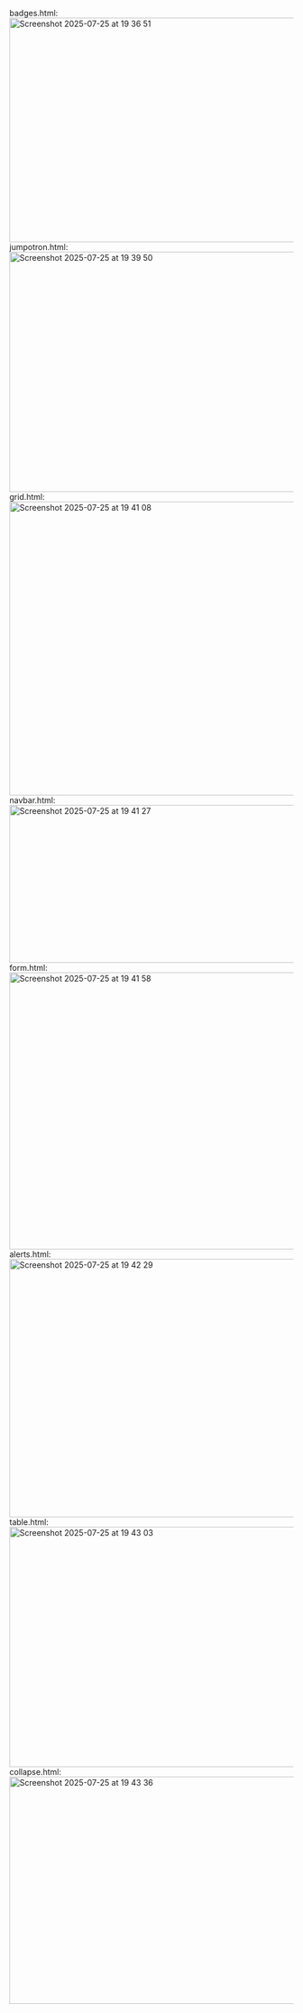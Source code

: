 badges.html:
<img width="1512" height="398" alt="Screenshot 2025-07-25 at 19 36 51" src="https://github.com/user-attachments/assets/cee46a6e-7c33-4efd-91f1-ef19288a7dba" />
jumpotron.html:
<img width="1511" height="426" alt="Screenshot 2025-07-25 at 19 39 50" src="https://github.com/user-attachments/assets/14cf00cf-db5b-4f9e-83c6-e3249f148e3c" />
grid.html:
<img width="1508" height="521" alt="Screenshot 2025-07-25 at 19 41 08" src="https://github.com/user-attachments/assets/c28aba4c-07ee-48aa-a7c6-502d499574a6" />
navbar.html:
<img width="1512" height="280" alt="Screenshot 2025-07-25 at 19 41 27" src="https://github.com/user-attachments/assets/04f336f9-1ed3-4081-a216-5ff066c444e3" />
form.html:
<img width="1512" height="491" alt="Screenshot 2025-07-25 at 19 41 58" src="https://github.com/user-attachments/assets/f337fb4c-2b4e-4438-be41-616ed2e58fe4" />
alerts.html:
<img width="1512" height="458" alt="Screenshot 2025-07-25 at 19 42 29" src="https://github.com/user-attachments/assets/b6986210-631c-41c2-948f-bead610da248" />
table.html:
<img width="1512" height="426" alt="Screenshot 2025-07-25 at 19 43 03" src="https://github.com/user-attachments/assets/257af866-6dcf-4e37-842d-e0d9dad5121f" />
collapse.html:
<img width="1512" height="403" alt="Screenshot 2025-07-25 at 19 43 36" src="https://github.com/user-attachments/assets/ba98d111-7d7c-4db3-abd3-65b923793674" />

